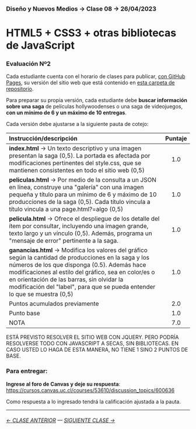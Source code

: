 ### Diseño y Nuevos Medios → Clase 08 → 26/04/2023

# HTML5 + CSS3 + otras bibliotecas de JavaScript

### Evaluación Nº2

Cada estudiante cuenta con el horario de clases para publicar, [con GitHub Pages](https://docs.github.com/es/free-pro-team@latest/github/working-with-github-pages/configuring-a-publishing-source-for-your-github-pages-site), su versión del sitio web que está contenido en [esta carpeta de repositorio](https://profesorfaco.github.io/dno037-2023/clase-08/).

Para preparar su propia versión, cada estudiante debe **buscar información sobre una saga** de películas hollywoodenses o una saga de videojuegos, **con un mínimo de 6 y un máximo de 10 entregas**.

Cada versión debe ajustarse a la siguiente pauta de cotejo:

| Instrucción/descripción |  Puntaje | 
|:------------------------|:--------:|
| **index.html** → Un texto descriptivo y una imagen presentan la saga (0,5). La portada es afectada por modificaciones pertinentes del style.css, que se mantienen consistentes en todo el sitio web (0,5) | 1.0 |
| **peliculas.html** → Por medio de la consulta a un JSON en línea, construye una "galería" con una imagen pequeña y título para un mínimo de 6 y máximo de 10 producciones de la saga (0,5). Cada título vincula a título vincula a una page.html?=algo (0,5) | 1.0 |
| **pelicula.html** → Ofrece el despliegue de los detalle del ítem por consultar, incluyendo una imagen grande, texto largo y un vínculo (0,5). Además, programa un "mensaje de error" pertinente a la saga. | 1.0 |
| **ganancias.html** → Modifica los valores del gráfico según la cantidad de producciones en la saga y los números de los que disponga (0.5). Además hace modificaciones al estilo del gráfico, sea en color/es o en orientación de las barras, sin olvidar la modificación del "label", para que se pueda entender lo que se muestra (0,5) | 1.0 |
| Puntos acumulados previamente | 2.0 |
| Punto base | 1.0 |
| NOTA  | 7.0 |

ESTÁ PREVISTO RESOLVER EL SITIO WEB CON JQUERY. PERO PODRÍA RESOLVERSE TODO CON JAVASCRIPT A SECAS, SIN BIBLIOTECAS. EN CASO USTED LO HAGA DE ESTA MANERA, NO TIENE 1 SINO 2 PUNTOS DE BASE.

### Para entregar:

**Ingrese al foro de Canvas y deje su respuesta**: https://cursos.canvas.uc.cl/courses/53610/discussion_topics/600636

Como respuesta a lo ingresado tendrá la calificación ajustada a la pauta.

- - - - - - - - - - - - -

###### [← CLASE ANTERIOR](https://github.com/profesorfaco/dno037-2023/tree/main/clase-07) — [SIGUIENTE CLASE →](https://github.com/profesorfaco/dno037-2023/tree/main/clase-10)

